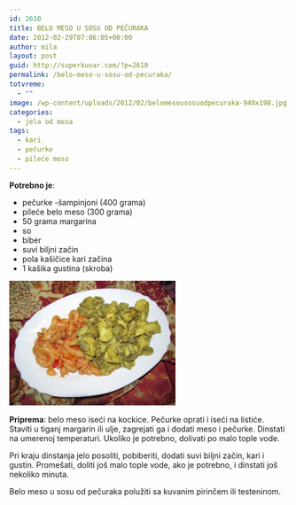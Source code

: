 ```yaml
---
id: 2610
title: BELO MESO U SOSU OD PEČURAKA
date: 2012-02-29T07:06:05+00:00
author: mila
layout: post
guid: http://superkuvar.com/?p=2610
permalink: /belo-meso-u-sosu-od-pecuraka/
totvreme:
  - ""
image: /wp-content/uploads/2012/02/belomesousosuodpecuraka-940x198.jpg
categories:
  - jela od mesa
tags:
  - kari
  - pečurke
  - pileće meso
---
```

**Potrebno je**:

  * pečurke -šampinjoni (400 grama)
  * pileće belo meso (300 grama)
  * 50 grama margarina
  * so
  * biber
  * suvi biljni začin
  * pola kašičice kari začina
  * 1 kašika gustina (skroba)

[<img class="alignnone size-medium wp-image-9342" src="/wp-content/uploads/2012/02/belomesousosuodpecuraka-1024x768.jpg" alt="belomesousosuodpecuraka" width="300" height="225" />](/wp-content/uploads/2012/02/belomesousosuodpecuraka.jpg)

**Priprema**: belo meso iseći na kockice. Pečurke oprati i iseći na listiće. Staviti u tiganj margarin ili ulje, zagrejati ga i dodati meso i pečurke. Dinstati na umerenoj temperaturi. Ukoliko je potrebno, dolivati po malo tople vode.

Pri kraju dinstanja jelo posoliti, pobiberiti, dodati suvi biljni začin, kari i gustin. Promešati, doliti još malo tople vode, ako je potrebno, i dinstati još nekoliko minuta.

Belo meso u sosu od pečuraka polužiti sa kuvanim pirinčem ili testeninom.